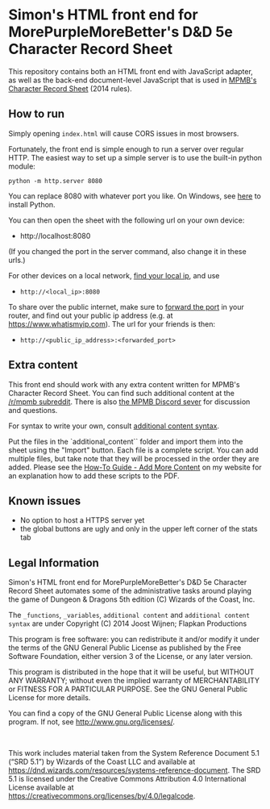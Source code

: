 # Simon's HTML front end for MorePurpleMoreBetter's D&D 5e Character Record Sheet

This repository contains both an HTML front end with JavaScript adapter, as well as the back-end document-level JavaScript that is used in [MPMB's Character Record Sheet](https://github.com/morepurplemorebetter/MPMBs-Character-Record-Sheet) (2014 rules).

## How to run

Simply opening `index.html` will cause CORS issues in most browsers.

Fortunately, the front end is simple enough to run a server over regular HTTP.
The easiest way to set up a simple server is to use the built-in python module:
```
python -m http.server 8080
```
You can replace 8080 with whatever port you like. On Windows, see [here](https://www.wikihow.com/Install-Python-on-Windows) to install Python.

You can then open the sheet with the following url on your own device:
- http://localhost:8080

(If you changed the port in the server command, also change it in these urls.)

For other devices on a local network, [find your local ip](https://www.wikihow.com/Find-an-IP-Address), and use
- `http://<local_ip>:8080`

To share over the public internet, make sure to [forward the port](https://www.wikihow.com/Set-Up-Port-Forwarding-on-a-Router) in your router, and find out your public ip address (e.g. at https://www.whatismyip.com).
The url for your friends is then:
- `http://<public_ip_address>:<forwarded_port>`


## Extra content

This front end should work with any extra content written for MPMB's Character Record Sheet. You can find such additional content at the [/r/mpmb subreddit](https://www.reddit.com/r/mpmb/). There is also [the MPMB Discord sever](https://discord.gg/Qjq9Z5Q) for discussion and questions.

For syntax to write your own, consult [additional content syntax](additional%20content%20syntax).

Put the files in the `additional_content`` folder and import them into the sheet using the "Import" button.
Each file is a complete script. You can add multiple files, but take note that they will be processed in the order they are added.
Please see the [How-To Guide - Add More Content](https://www.flapkan.com/how-to/add-more-content) on my website for an explanation how to add these scripts to the PDF.

## Known issues

- No option to host a HTTPS server yet
- the global buttons are ugly and only in the upper left corner of the stats tab


## Legal Information
Simon's HTML front end for MorePurpleMoreBetter's D&D 5e Character Record Sheet automates some of the administrative tasks around playing the game of Dungeon & Dragons 5th edition (C) Wizards of the Coast, Inc.

The `_functions`, `_variables`, `additional content` and `additional content syntax` are under Copyright (C) 2014 Joost Wijnen; Flapkan Productions

This program is free software: you can redistribute it and/or modify it under the terms of the GNU General Public License as published by the Free Software Foundation, either version 3 of the License, or any later version.

This program is distributed in the hope that it will be useful, but WITHOUT ANY WARRANTY; without even the implied warranty of MERCHANTABILITY or FITNESS FOR A PARTICULAR PURPOSE. See the GNU General Public License for more details.

You can find a copy of the GNU General Public License along with this program.  If not, see <http://www.gnu.org/licenses/>.

&nbsp;

This work includes material taken from the System Reference Document 5.1 (“SRD 5.1”) by Wizards of the Coast LLC and available at https://dnd.wizards.com/resources/systems-reference-document. The SRD 5.1 is licensed under the Creative Commons Attribution 4.0 International License available at https://creativecommons.org/licenses/by/4.0/legalcode.
